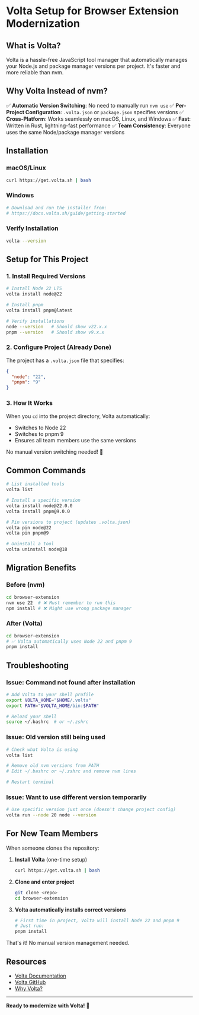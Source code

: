 # Volta Setup for Browser Extension Modernization

## What is Volta?

Volta is a hassle-free JavaScript tool manager that automatically manages your Node.js and package manager versions per project. It's faster and more reliable than nvm.

## Why Volta Instead of nvm?

✅ **Automatic Version Switching**: No need to manually run `nvm use`
✅ **Per-Project Configuration**: `.volta.json` or `package.json` specifies versions
✅ **Cross-Platform**: Works seamlessly on macOS, Linux, and Windows
✅ **Fast**: Written in Rust, lightning-fast performance
✅ **Team Consistency**: Everyone uses the same Node/package manager versions

## Installation

### macOS/Linux
```bash
curl https://get.volta.sh | bash
```

### Windows
```powershell
# Download and run the installer from:
# https://docs.volta.sh/guide/getting-started
```

### Verify Installation
```bash
volta --version
```

## Setup for This Project

### 1. Install Required Versions
```bash
# Install Node 22 LTS
volta install node@22

# Install pnpm
volta install pnpm@latest

# Verify installations
node --version   # Should show v22.x.x
pnpm --version   # Should show v9.x.x
```

### 2. Configure Project (Already Done)
The project has a `.volta.json` file that specifies:
```json
{
  "node": "22",
  "pnpm": "9"
}
```

### 3. How It Works
When you `cd` into the project directory, Volta automatically:
- Switches to Node 22
- Switches to pnpm 9
- Ensures all team members use the same versions

No manual version switching needed! 🎉

## Common Commands

```bash
# List installed tools
volta list

# Install a specific version
volta install node@22.0.0
volta install pnpm@9.0.0

# Pin versions to project (updates .volta.json)
volta pin node@22
volta pin pnpm@9

# Uninstall a tool
volta uninstall node@18
```

## Migration Benefits

### Before (nvm)
```bash
cd browser-extension
nvm use 22  # ❌ Must remember to run this
npm install # ❌ Might use wrong package manager
```

### After (Volta)
```bash
cd browser-extension
# ✅ Volta automatically uses Node 22 and pnpm 9
pnpm install
```

## Troubleshooting

### Issue: Command not found after installation
```bash
# Add Volta to your shell profile
export VOLTA_HOME="$HOME/.volta"
export PATH="$VOLTA_HOME/bin:$PATH"

# Reload your shell
source ~/.bashrc  # or ~/.zshrc
```

### Issue: Old version still being used
```bash
# Check what Volta is using
volta list

# Remove old nvm versions from PATH
# Edit ~/.bashrc or ~/.zshrc and remove nvm lines

# Restart terminal
```

### Issue: Want to use different version temporarily
```bash
# Use specific version just once (doesn't change project config)
volta run --node 20 node --version
```

## For New Team Members

When someone clones the repository:

1. **Install Volta** (one-time setup)
   ```bash
   curl https://get.volta.sh | bash
   ```

2. **Clone and enter project**
   ```bash
   git clone <repo>
   cd browser-extension
   ```

3. **Volta automatically installs correct versions**
   ```bash
   # First time in project, Volta will install Node 22 and pnpm 9
   # Just run:
   pnpm install
   ```

That's it! No manual version management needed.

## Resources

- [Volta Documentation](https://docs.volta.sh)
- [Volta GitHub](https://github.com/volta-cli/volta)
- [Why Volta?](https://docs.volta.sh/guide/why-volta)

---

**Ready to modernize with Volta! 🚀**
